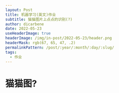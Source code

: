 ```yaml
---
layout: Post
title: 机器学习(英文)作业
subtitle: 猫猫图片上点点的识别(?)
author: dicarbene
date: 2022-05-23
useHeaderImage: true
headerImage: /img/in-post/2022-05-23/header.png
headerMask: rgb(67, 65, 47, .2)
permalinkPattern: /post/:year/:month/:day/:slug/
tags:
  - 作业
---
```


# 猫猫图?
